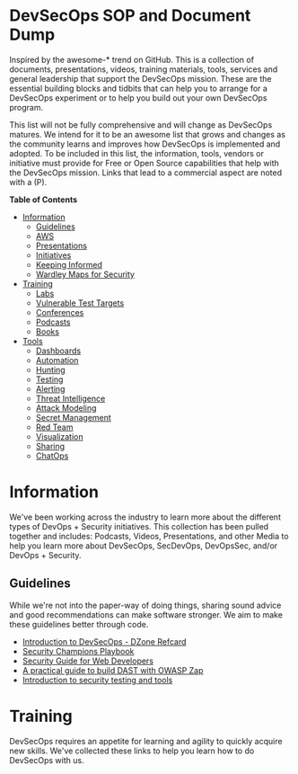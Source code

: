 # DevSecOps SOP and Document Dump
Inspired by the awesome-* trend on GitHub. This is a collection of documents, presentations, videos, training materials, tools, services and general leadership that support the DevSecOps mission.  These are the essential building blocks and tidbits that can help you to arrange for a DevSecOps experiment or to help you build out your own DevSecOps program.

This list will not be fully comprehensive and will change as DevSecOps matures.  We intend for it to be an awesome list that grows and changes as the community learns and improves how DevSecOps is implemented and adopted.  To be included in this list, the information, tools, vendors or initiative must provide for Free or Open Source capabilities that help with the DevSecOps mission.  Links that lead to a commercial aspect are noted with a (P).


**Table of Contents** 

- [Information](#information)
  - [Guidelines](#guidelines)
  - [AWS](#aws)
  - [Presentations](#presentations)
  - [Initiatives](#initiatives)
  - [Keeping Informed](#keeping-informed)
  - [Wardley Maps for Security](#wardley-maps-for-security)
- [Training](#training)
  - [Labs](#labs)
  - [Vulnerable Test Targets](#vulnerable-test-targets)
  - [Conferences](#conferences)
  - [Podcasts](#podcasts)
  - [Books](#books)
- [Tools](#tools)
  - [Dashboards](#dashboards)
  - [Automation](#automation)
  - [Hunting](#hunting)
  - [Testing](#testing)
  - [Alerting](#alerting)
  - [Threat Intelligence](#threat-intelligence)
  - [Attack Modeling](#attack-modeling)
  - [Secret Management](#secret-management)
  - [Red Team](#red-team)
  - [Visualization](#visualization)
  - [Sharing](#sharing)
  - [ChatOps](#chatops)

# Information
We've been working across the industry to learn more about the different types of DevOps + Security initiatives.  This collection has been pulled together and includes: Podcasts, Videos, Presentations, and other Media to help you learn more about DevSecOps, SecDevOps, DevOpsSec, and/or DevOps + Security.

## Guidelines
While we're not into the paper-way of doing things, sharing sound advice and good recommendations can make software stronger.  We aim to make these guidelines better through code.

* [Introduction to DevSecOps - DZone Refcard](https://dzone.com/refocardz/introduction-to-devsecops)
* [Security Champions Playbook](https://github.com/c0rdis/isecurity-champions-playbook)
* [Security Guide for Web Developers](https://github.com/FallibleInc/seecurity-guide-for-developers)
* [A practical guide to build DAST with OWASP Zap](https://github.com/Soleuto/owasp-zap-glue-ci-images)
* [Introduction to security testing and tools](https://www.omerlh.info/2018/10/04/worite-good-code-with-security-tests/)

# Training
DevSecOps requires an appetite for learning and agility to quickly acquire new skills.  We've collected these links to help you learn how to do DevSecOps with us.


